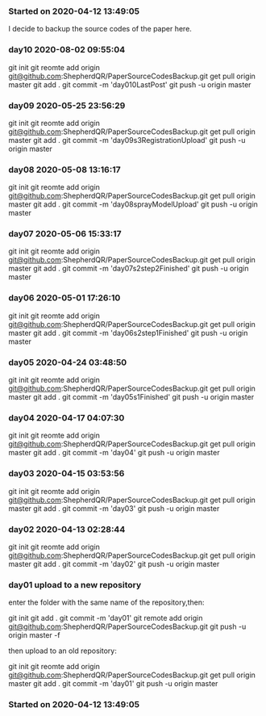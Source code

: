 <!--
 * @Author: Shepherd Qirong
 * @Date: 2020-04-12 13:48:44
 * @Github: https://github.com/ShepherdQR
 * @LastEditors: Shepherd Qirong
 * @LastEditTime: 2020-08-02 09:55:35
 * @Copyright (c) 2019--20xx Shepherd Qirong. All rights reserved.
 -->

<!--2020-08-02 09:49:19
    On 20200801, I recollect the codes and the figures that I used during writing my paper. I then upload them with the paper.
-->

<!--    2020-05-25 23:57:26
    Of course there are lots of details to improve, while I think it is a stop time for me to modify the codes more.
-->

### Started on 2020-04-12 13:49:05
I decide to backup the source codes of the paper here.

### day10 2020-08-02 09:55:04
git init
git reomte add origin git@github.com:ShepherdQR/PaperSourceCodesBackup.git
get pull origin master
git add .
git commit -m 'day010LastPost'
git push -u origin master


### day09 2020-05-25 23:56:29
git init
git reomte add origin git@github.com:ShepherdQR/PaperSourceCodesBackup.git
get pull origin master
git add .
git commit -m 'day09s3RegistrationUpload'
git push -u origin master


### day08 2020-05-08 13:16:17
git init
git reomte add origin git@github.com:ShepherdQR/PaperSourceCodesBackup.git
get pull origin master
git add .
git commit -m 'day08sprayModelUpload'
git push -u origin master


### day07 2020-05-06 15:33:17
git init
git reomte add origin git@github.com:ShepherdQR/PaperSourceCodesBackup.git
get pull origin master
git add .
git commit -m 'day07s2step2Finished'
git push -u origin master


### day06 2020-05-01 17:26:10
git init
git reomte add origin git@github.com:ShepherdQR/PaperSourceCodesBackup.git
get pull origin master
git add .
git commit -m 'day06s2step1Finished'
git push -u origin master


### day05 2020-04-24 03:48:50
git init
git reomte add origin git@github.com:ShepherdQR/PaperSourceCodesBackup.git
get pull origin master
git add .
git commit -m 'day05s1Finished'
git push -u origin master


### day04 2020-04-17 04:07:30
git init
git reomte add origin git@github.com:ShepherdQR/PaperSourceCodesBackup.git
get pull origin master
git add .
git commit -m 'day04'
git push -u origin master


### day03 2020-04-15 03:53:56
git init
git reomte add origin git@github.com:ShepherdQR/PaperSourceCodesBackup.git
get pull origin master
git add .
git commit -m 'day03'
git push -u origin master


### day02 2020-04-13 02:28:44
git init
git reomte add origin git@github.com:ShepherdQR/PaperSourceCodesBackup.git
get pull origin master
git add .
git commit -m 'day02'
git push -u origin master


### day01 upload to a new repository
enter the folder with the same name of the repository,then:

git init
git add .
git commit -m 'day01'
git remote add origin git@github.com:ShepherdQR/PaperSourceCodesBackup.git
git push -u origin master -f

then upload to an old repository:

git init
git reomte add origin git@github.com:ShepherdQR/PaperSourceCodesBackup.git
get pull origin master
git add .
git commit -m 'day01'
git push -u origin master
### Started on 2020-04-12 13:49:05
